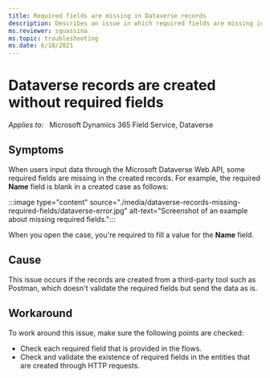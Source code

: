 ```yaml
---
title: Required fields are missing in Dataverse records
description: Describes an issue in which required fields are missing in Dataverse records that are created from third-party tools. Provide workarounds.
ms.reviewer: squassina
ms.topic: troubleshooting
ms.date: 6/18/2021
---
```

# Dataverse records are created without required fields

_Applies to:_ &nbsp; Microsoft Dynamics 365 Field Service, Dataverse

## Symptoms

When users input data through the Microsoft Dataverse Web API, some required fields are missing in the created records. For example, the required **Name** field is blank in a created case as follows:

:::image type="content" source="./media/dataverse-records-missing-required-fields/dataverse-error.jpg" alt-text="Screenshot of an example about missing required fields.":::

When you open the case, you're required to fill a value for the **Name** field.

## Cause

This issue occurs if the records are created from a third-party tool such as Postman, which doesn't validate the required fields but send the data as is.

## Workaround

To work around this issue, make sure the following points are checked:

- Check each required field that is provided in the flows.
- Check and validate the existence of required fields in the entities that are created through HTTP requests.
